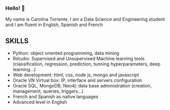 ### Hello! 👋
My name is Carolina Torrente, I am a Data Science and Engineering student and I am fluent in English, Spanish and French

## SKILLS

+ Python: object oriented programming, data mining
+ Rstudio: Supervised and Unsupervised Machine learning tools (classification, regression, prediction, tunning hyperparameters, deep learning...)
+ Web development: html, css, node js, mongo and javascript
+ Oracle VN Virtual box: IP, interface and servers configuration
+ Oracle SQL, MongoDB, Neo4j: data base administration (creation, management, queries, triggers...)
+ French and Spanish as native languages
+ Advanced level in English



